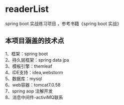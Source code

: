 # readerList
spring boot 实战练习项目  ，参考书籍《spring boot 实战》

## 本项目涵盖的技术点
1、框架：spring boot    <br>
2、持久层框架：spring data jpa <br>
3、模板引擎：themleaf <br>
4、IDE支持：idea,webstorm   <br>
5、数据库：mysql <br>
6、web容器：tomcat7.0.58    <br>
7、spring aop 注解开发 <br>
8、消息中间件-activiMQ联系 <br>
